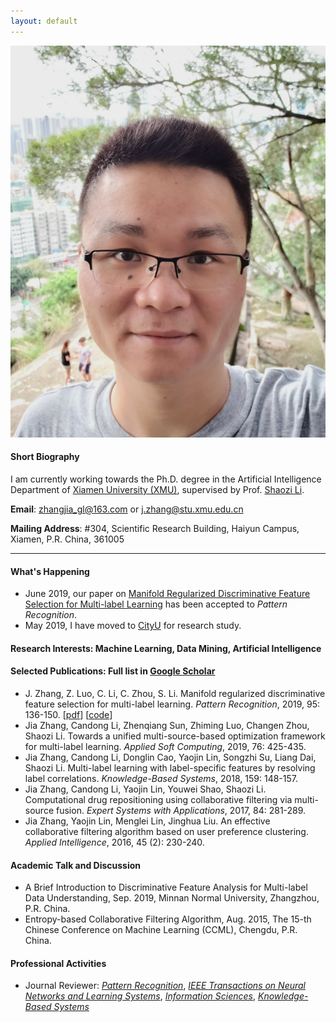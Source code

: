 ```yaml
---
layout: default
---
```


<img class="profile-picture" src="jiazhang.jpg">

#### Short Biography

I am currently working towards the Ph.D. degree in the Artificial Intelligence Department of [Xiamen University (XMU)](https://www.xmu.edu.cn/), supervised by Prof. [Shaozi Li](http://imt.xmu.edu.cn/szdw.html).

**Email**: [zhangjia_gl@163.com](mailto:zhangjia_gl@163.com) or [j.zhang@stu.xmu.edu.cn](mailto:j.zhang@stu.xmu.edu.cn)

**Mailing Address**: #304, Scientific Research Building, Haiyun Campus, Xiamen, P.R. China, 361005

---

#### What's Happening

* June 2019, our paper on [Manifold Regularized Discriminative Feature Selection for Multi-label Learning](https://www.sciencedirect.com/science/article/pii/S0031320319302341) has been accepted to *Pattern Recognition*.
* May 2019, I have moved to [CityU](https://www.cityu.edu.hk/) for research study.

#### Research Interests: Machine Learning, Data Mining, Artificial Intelligence

#### 

#### Selected Publications: Full list in [Google Scholar](https://scholar.google.com.hk/citations?user=yBaTk-gAAAAJ&hl=en)

* J. Zhang, Z. Luo, C. Li, C. Zhou, S. Li. Manifold regularized discriminative feature selection for multi-label learning. *Pattern Recognition*, 2019, 95: 136-150. [[pdf](1-s2.0-S0031320319302341-main.pdf)] [[code](MDFS-master.zip)]
* Jia Zhang, Candong Li, Zhenqiang Sun, Zhiming Luo, Changen Zhou, Shaozi Li. Towards a unified multi-source-based optimization framework for multi-label learning. *Applied Soft Computing*, 2019, 76: 425-435.
* Jia Zhang, Candong Li, Donglin Cao, Yaojin Lin, Songzhi Su, Liang Dai, Shaozi Li. Multi-label learning with label-specific features by resolving label correlations. *Knowledge-Based Systems*, 2018, 159: 148-157.
* Jia Zhang, Candong Li, Yaojin Lin, Youwei Shao, Shaozi Li. Computational drug repositioning using collaborative filtering via multi-source fusion. *Expert Systems with Applications*, 2017, 84: 281-289.
* Jia Zhang, Yaojin Lin, Menglei Lin, Jinghua Liu. An effective collaborative filtering algorithm based on user preference clustering. *Applied Intelligence*, 2016, 45 (2): 230-240.


#### Academic Talk and Discussion

* A Brief Introduction to Discriminative Feature Analysis for Multi-label Data Understanding, Sep. 2019, Minnan Normal University, Zhangzhou, P.R. China.
* Entropy-based Collaborative Filtering Algorithm, Aug. 2015, The 15-th Chinese Conference on Machine Learning (CCML), Chengdu, P.R. China.

#### Professional Activities

* Journal Reviewer: [*Pattern Recognition*](https://www.journals.elsevier.com/pattern-recognition/), [*IEEE Transactions on Neural Networks and Learning Systems*](https://mc.manuscriptcentral.com/tnnls), [*Information Sciences*](https://www.journals.elsevier.com/information-sciences), [*Knowledge-Based Systems*](https://www.journals.elsevier.com/knowledge-based-systems)
